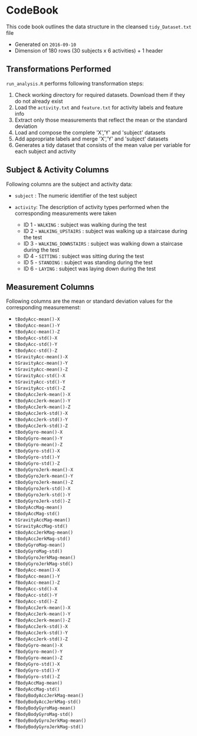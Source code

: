 # CodeBook
This code book outlines the data structure in the cleansed `tidy_Dataset.txt` file

* Generated on `2016-09-10`
* Dimension of 180 rows (30 subjects x 6 activities) + 1 header

## Transformations Performed
`run_analysis.R` performs following transformation steps:

1. Check working directory for required datasets. Download them if they do not already exist
2. Load the `activity.txt` and `feature.txt` for activity labels and feature info
3. Extract only those measurements that reflect the mean or the standard deviation
4. Load and compose the complete 'X','Y' and 'subject' datasets 
5. Add appropriate labels and merge 'X','Y' and 'subject' datasets 
6. Generates a tidy dataset that consists of the mean value per variable for each subject and activity

## Subject & Activity Columns
Following columns are the subject and activity data:

* `subject` : The numeric identifier of the test subject 
* `activity`: The description of activity types performed when the corresponding measurements were taken

  * ID 1 - `WALKING` : subject was walking during the test
  * ID 2 - `WALKING_UPSTAIRS` : subject was walking up a staircase during the test
  * ID 3 - `WALKING_DOWNSTAIRS` : subject was walking down a staircase during the test
  * ID 4 - `SITTING` : subject was sitting during the test
  * ID 5 - `STANDING` : subject was standing during the test
  * ID 6 - `LAYING` : subject was laying down during the test

## Measurement Columns
Following columns are the mean or standard deviation values for the corresponding measuremenst:

* `tBodyAcc-mean()-X`           
* `tBodyAcc-mean()-Y`          
* `tBodyAcc-mean()-Z`           
* `tBodyAcc-std()-X`           
* `tBodyAcc-std()-Y`            
* `tBodyAcc-std()-Z`           
* `tGravityAcc-mean()-X`        
* `tGravityAcc-mean()-Y`       
* `tGravityAcc-mean()-Z`        
* `tGravityAcc-std()-X`        
* `tGravityAcc-std()-Y`         
* `tGravityAcc-std()-Z`        
* `tBodyAccJerk-mean()-X`       
* `tBodyAccJerk-mean()-Y`      
* `tBodyAccJerk-mean()-Z`       
* `tBodyAccJerk-std()-X`       
* `tBodyAccJerk-std()-Y`        
* `tBodyAccJerk-std()-Z`       
* `tBodyGyro-mean()-X`          
* `tBodyGyro-mean()-Y`         
* `tBodyGyro-mean()-Z`          
* `tBodyGyro-std()-X`          
* `tBodyGyro-std()-Y`           
* `tBodyGyro-std()-Z`          
* `tBodyGyroJerk-mean()-X`     
* `tBodyGyroJerk-mean()-Y`     
* `tBodyGyroJerk-mean()-Z`      
* `tBodyGyroJerk-std()-X`      
* `tBodyGyroJerk-std()-Y`       
* `tBodyGyroJerk-std()-Z`      
* `tBodyAccMag-mean()`          
* `tBodyAccMag-std()`          
* `tGravityAccMag-mean()`       
* `tGravityAccMag-std()`       
* `tBodyAccJerkMag-mean()`      
* `tBodyAccJerkMag-std()`      
* `tBodyGyroMag-mean()`         
* `tBodyGyroMag-std()`         
* `tBodyGyroJerkMag-mean()`     
* `tBodyGyroJerkMag-std()`     
* `fBodyAcc-mean()-X`           
* `fBodyAcc-mean()-Y`          
* `fBodyAcc-mean()-Z`           
* `fBodyAcc-std()-X`           
* `fBodyAcc-std()-Y`            
* `fBodyAcc-std()-Z`           
* `fBodyAccJerk-mean()-X`       
* `fBodyAccJerk-mean()-Y`      
* `fBodyAccJerk-mean()-Z`       
* `fBodyAccJerk-std()-X`       
* `fBodyAccJerk-std()-Y`        
* `fBodyAccJerk-std()-Z`       
* `fBodyGyro-mean()-X`          
* `fBodyGyro-mean()-Y`         
* `fBodyGyro-mean()-Z`          
* `fBodyGyro-std()-X`          
* `fBodyGyro-std()-Y`           
* `fBodyGyro-std()-Z`          
* `fBodyAccMag-mean()`          
* `fBodyAccMag-std()`          
* `fBodyBodyAccJerkMag-mean()`  
* `fBodyBodyAccJerkMag-std()`  
* `fBodyBodyGyroMag-mean()`     
* `fBodyBodyGyroMag-std()`     
* `fBodyBodyGyroJerkMag-mean()` 
* `fBodyBodyGyroJerkMag-std()` 

